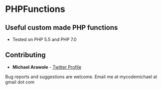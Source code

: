 # PHPFunctions

## Useful custom made PHP functions

* Tested on PHP 5.5 and PHP 7.0

## Contributing
* **Michael Arawole** - [Twitter Profile](https://twitter.com/michaelarawole)

Bug reports and suggestions are welcome. Email me at mycodemichael at gmail dot com
